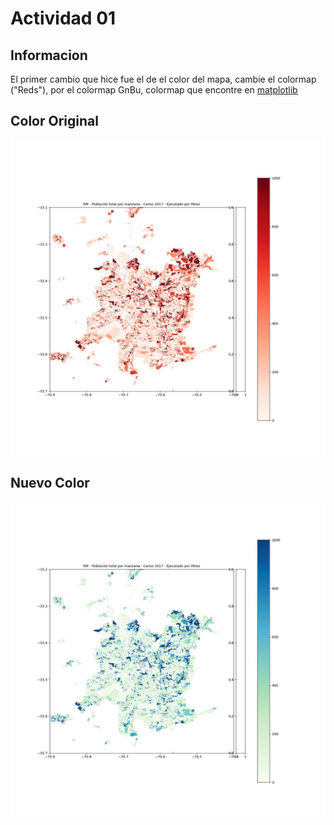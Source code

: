# Actividad 01

## Informacion
El primer cambio que hice fue el de el color del mapa, cambie el colormap ("Reds"), por el colormap GnBu,
colormap que encontre en [matplotlib](https://matplotlib.org/stable/users/explain/colors/colormaps.html#scientific-colour-maps)

## Color Original

![Color Original](PoblacionRM_C2017_Perez-Original.jpg)

## Nuevo Color

![Nuevo Color](PoblacionRM_C2017_Perez.jpg)
